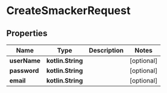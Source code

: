 
# CreateSmackerRequest

## Properties
Name | Type | Description | Notes
------------ | ------------- | ------------- | -------------
**userName** | **kotlin.String** |  |  [optional]
**password** | **kotlin.String** |  |  [optional]
**email** | **kotlin.String** |  |  [optional]



